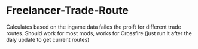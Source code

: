 # Freelancer-Trade-Route
Calculates based on the ingame data failes the proift for different trade routes. Should work for most mods, works for Crossfire (just run it after the daly update to get current routes)
